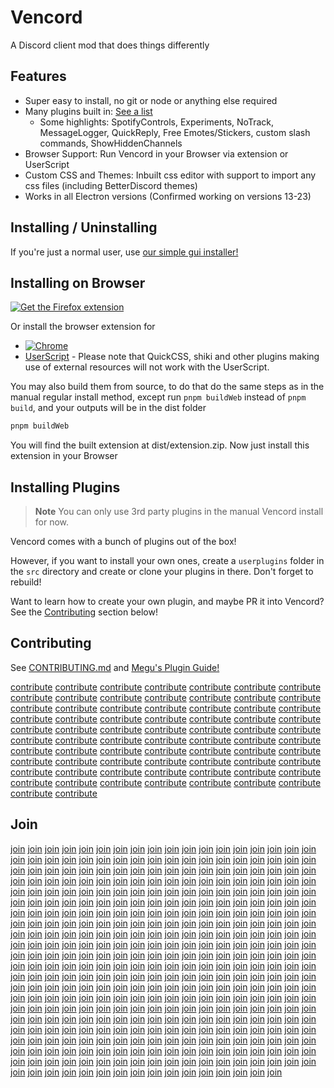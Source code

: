 # Vencord

A Discord client mod that does things differently

## Features

-   Super easy to install, no git or node or anything else required
-   Many plugins built in: [See a list](https://gist.github.com/Vendicated/8696cde7b92548064a3ae92ead84d033)
    -   Some highlights: SpotifyControls, Experiments, NoTrack, MessageLogger, QuickReply, Free Emotes/Stickers, custom slash commands, ShowHiddenChannels
-   Browser Support: Run Vencord in your Browser via extension or UserScript
-   Custom CSS and Themes: Inbuilt css editor with support to import any css files (including BetterDiscord themes)
-   Works in all Electron versions (Confirmed working on versions 13-23)

## Installing / Uninstalling

If you're just a normal user, use [our simple gui installer!](https://github.com/Vencord/Installer#usage)

## Installing on Browser

[![Get the Firefox extension](https://blog.mozilla.org/addons/files/2015/11/get-the-addon-small.png)](https://addons.mozilla.org/en-GB/firefox/addon/vencord-web/)

Or install the browser extension for
- [![Chrome](https://img.shields.io/badge/chrome-ext-brightgreen)](https://github.com/Vendicated/Vencord/releases/latest/download/Vencord-for-Chrome-and-Edge.zip)
- [UserScript](https://raw.githubusercontent.com/Vencord/builds/main/Vencord.user.js) - Please note that QuickCSS, shiki and other plugins making use of external resources will not work with the UserScript.


You may also build them from source, to do that do the same steps as in the manual regular install method,
except run `pnpm buildWeb` instead of `pnpm build`, and your outputs will be in the dist folder

```sh
pnpm buildWeb
```

You will find the built extension at dist/extension.zip. Now just install this extension in your Browser

## Installing Plugins

> **Note**
> You can only use 3rd party plugins in the manual Vencord install for now.

Vencord comes with a bunch of plugins out of the box!

However, if you want to install your own ones, create a `userplugins` folder in the `src` directory and create or clone your plugins in there.
Don't forget to rebuild!

Want to learn how to create your own plugin, and maybe PR it into Vencord? See the [Contributing](#contributing) section below!

## Contributing

See [CONTRIBUTING.md](CONTRIBUTING.md) and [Megu's Plugin Guide!](docs/2_PLUGINS.md)

[contribute]: CONTRIBUTING.md

[contribute] [contribute] [contribute] [contribute] [contribute] [contribute] [contribute] [contribute] [contribute] [contribute] [contribute] [contribute] [contribute] [contribute] [contribute] [contribute] [contribute] [contribute] [contribute] [contribute] [contribute] [contribute] [contribute] [contribute] [contribute] [contribute] [contribute] [contribute] [contribute] [contribute] [contribute] [contribute] [contribute] [contribute] [contribute] [contribute] [contribute] [contribute] [contribute] [contribute] [contribute] [contribute] [contribute] [contribute] [contribute] [contribute] [contribute] [contribute] [contribute] [contribute] [contribute] [contribute] [contribute] [contribute] [contribute] [contribute] [contribute] [contribute] [contribute] [contribute] [contribute] [contribute] [contribute] [contribute] [contribute] [contribute] [contribute] [contribute] [contribute] [contribute] [contribute] [contribute]

## Join

[join]: https://discord.gg/D9uwnFnqmd

[join] [join] [join] [join] [join] [join] [join] [join] [join] [join] [join] [join] [join] [join] [join] [join] [join] [join] [join] [join] [join] [join] [join] [join] [join] [join] [join] [join] [join] [join] [join] [join] [join] [join] [join] [join] [join] [join] [join] [join] [join] [join] [join] [join] [join] [join] [join] [join] [join] [join] [join] [join] [join] [join] [join] [join] [join] [join] [join] [join] [join] [join] [join] [join] [join] [join] [join] [join] [join] [join] [join] [join] [join] [join] [join] [join] [join] [join] [join] [join] [join] [join] [join] [join] [join] [join] [join] [join] [join] [join] [join] [join] [join] [join] [join] [join] [join] [join] [join] [join] [join] [join] [join] [join] [join] [join] [join] [join] [join] [join] [join] [join] [join] [join] [join] [join] [join] [join] [join] [join] [join] [join] [join] [join] [join] [join] [join] [join] [join] [join] [join] [join] [join] [join] [join] [join] [join] [join] [join] [join] [join] [join] [join] [join] [join] [join] [join] [join] [join] [join] [join] [join] [join] [join] [join] [join] [join] [join] [join] [join] [join] [join] [join] [join] [join] [join] [join] [join] [join] [join] [join] [join] [join] [join] [join] [join] [join] [join] [join] [join] [join] [join] [join] [join] [join] [join] [join] [join] [join] [join] [join] [join] [join] [join] [join] [join] [join] [join] [join] [join] [join] [join] [join] [join] [join] [join] [join] [join] [join] [join] [join] [join] [join] [join] [join] [join] [join] [join] [join] [join] [join] [join] [join] [join] [join] [join] [join] [join] [join] [join] [join] [join] [join] [join] [join] [join] [join] [join] [join] [join] [join] [join] [join] [join] [join] [join] [join] [join] [join] [join] [join] [join] [join] [join] [join] [join] [join] [join] [join] [join] [join] [join] [join] [join] [join] [join] [join] [join] [join] [join] [join] [join] [join] [join] [join] [join] [join] [join] [join] [join] [join] [join] [join] [join] [join] [join] [join] [join] [join] [join] [join] [join] [join] [join] [join] [join] [join] [join] [join] [join] [join] [join] [join] [join] [join] [join] [join] [join] [join] [join] [join] [join] [join] [join] [join] [join] [join] [join] [join] [join] [join] [join] [join] [join] [join] [join] [join] [join] [join] [join] [join] [join] [join] [join] [join] [join] [join] [join] [join] [join] [join] [join] [join] [join] [join] [join] [join] [join] [join] [join] [join] [join] [join] [join] [join] [join] [join] [join] [join] [join] [join] [join] [join] [join] [join] [join] [join] [join] [join] [join] [join] [join] [join] [join] [join] [join] [join] [join] [join] [join] [join] [join] [join] [join] [join] [join] [join] [join] [join] [join] [join] [join] [join] [join]
